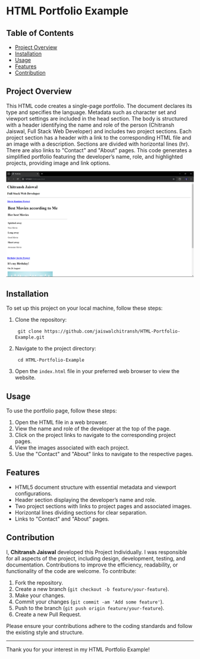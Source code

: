 # HTML Portfolio Example

## Table of Contents
- [Project Overview](#project-overview)
- [Installation](#installation)
- [Usage](#usage)
- [Features](#features)
- [Contribution](#contribution)


## Project Overview
This HTML code creates a single-page portfolio. The document declares its type and specifies the language. Metadata such as character set and viewport settings are included in the head section. The body is structured with a header identifying the name and role of the person (Chitransh Jaiswal, Full Stack Web Developer) and includes two project sections. Each project section has a header with a link to the corresponding HTML file and an image with a description. Sections are divided with horizontal lines (hr). There are also links to "Contact" and "About" pages. This code generates a simplified portfolio featuring the developer’s name, role, and highlighted projects, providing image and link options.

![alt text](https://github.com/jaiswalchitransh/HTML-Portfolio-Example/blob/main/Sample%20Output/Sample%20Output%201.png)

## Installation
To set up this project on your local machine, follow these steps:
1. Clone the repository:

        git clone https://github.com/jaiswalchitransh/HTML-Portfolio-Example.git
 
3. Navigate to the project directory:

        cd HTML-Portfolio-Example

5. Open the `index.html` file in your preferred web browser to view the website.


## Usage
To use the portfolio page, follow these steps:
1. Open the HTML file in a web browser.
2. View the name and role of the developer at the top of the page.
3. Click on the project links to navigate to the corresponding project pages.
4. View the images associated with each project.
5. Use the "Contact" and "About" links to navigate to the respective pages.


## Features
- HTML5 document structure with essential metadata and viewport configurations.
- Header section displaying the developer’s name and role.
- Two project sections with links to project pages and associated images.
- Horizontal lines dividing sections for clear separation.
- Links to "Contact" and "About" pages.


## Contribution
I, **Chitransh Jaiswal** developed this Project Individually. I was responsible for all aspects of the project, including design, development, testing, and documentation.
Contributions to improve the efficiency, readability, or functionality of the code are welcome. To contribute:
1. Fork the repository.
2. Create a new branch (`git checkout -b feature/your-feature`).
3. Make your changes.
4. Commit your changes (`git commit -am 'Add some feature'`).
5. Push to the branch (`git push origin feature/your-feature`).
6. Create a new Pull Request.

Please ensure your contributions adhere to the coding standards and follow the existing style and structure.

---

Thank you for your interest in my HTML Portfolio Example!

